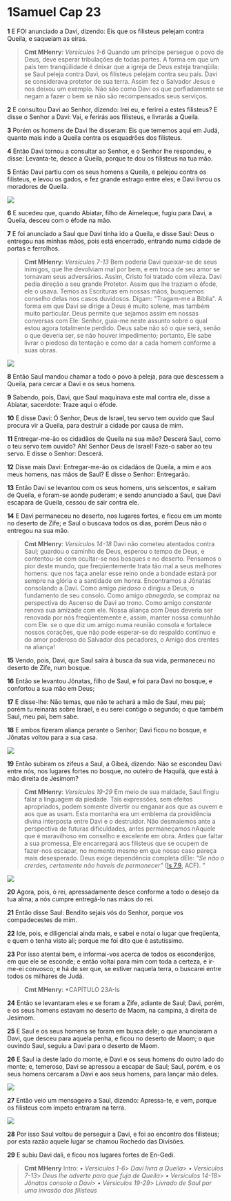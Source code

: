 # 1Samuel Cap 23

**1** 	E FOI anunciado a Davi, dizendo: Eis que os filisteus pelejam contra Queila, e saqueiam as eiras.

> **Cmt MHenry**: *Versículos 1-6* Quando um príncipe persegue o povo de Deus, deve esperar tribulações de todas partes. A forma em que um país tem tranqüilidade é deixar que a igreja de Deus esteja tranqüila: se Saul peleja contra Davi, os filisteus pelejam contra seu país. Davi se considerava protetor de sua terra. Assim fez o Salvador Jesus e nos deixou um exemplo. Não são como Davi os que porfiadamente se negam a fazer o bem se não são recompensados seus serviços.

**2** 	E consultou Davi ao Senhor, dizendo: Irei eu, e ferirei a estes filisteus? E disse o Senhor a Davi: Vai, e ferirás aos filisteus, e livrarás a Queila.

**3** 	Porém os homens de Davi lhe disseram: Eis que tememos aqui em Judá, quanto mais indo a Queila contra os esquadrões dos filisteus.

**4** 	Então Davi tornou a consultar ao Senhor, e o Senhor lhe respondeu, e disse: Levanta-te, desce a Queila, porque te dou os filisteus na tua mão.

**5** 	Então Davi partiu com os seus homens a Queila, e pelejou contra os filisteus, e levou os gados, e fez grande estrago entre eles; e Davi livrou os moradores de Queila.

![](../Images/SweetPublishing/9-23-1.jpg) 

**6** 	E sucedeu que, quando Abiatar, filho de Aimeleque, fugiu para Davi, a Queila, desceu com o éfode na mão.

**7** 	E foi anunciado a Saul que Davi tinha ido a Queila, e disse Saul: Deus o entregou nas minhas mãos, pois está encerrado, entrando numa cidade de portas e ferrolhos.

> **Cmt MHenry**: *Versículos 7-13* Bem poderia Davi queixar-se de seus inimigos, que lhe devolviam mal por bem, e em troca de seu amor se tornavam seus adversários. Assim, Cristo foi tratado com vileza. Davi pedia direção a seu grande Protetor. Assim que lhe traziam o éfode, ele o usava. Temos as Escrituras em nossas mãos, busquemos conselho delas nos casos duvidosos. Digam: "Tragam-me a Bíblia". A forma em que Davi se dirige a Deus é muito solene, mas também muito particular. Deus permite que sejamos assim em nossas conversas com Ele: Senhor, guia-me neste assunto sobre o qual estou agora totalmente perdido. Deus sabe não só o que será, senão o que deveria ser, se não houver impedimento; portanto, Ele sabe livrar o piedoso da tentação e como dar a cada homem conforme a suas obras.

![](../Images/SweetPublishing/9-23-2.jpg) 

**8** 	Então Saul mandou chamar a todo o povo à peleja, para que descessem a Queila, para cercar a Davi e os seus homens.

**9** 	Sabendo, pois, Davi, que Saul maquinava este mal contra ele, disse a Abiatar, sacerdote: Traze aqui o éfode.

**10** 	E disse Davi: Ó Senhor, Deus de Israel, teu servo tem ouvido que Saul procura vir a Queila, para destruir a cidade por causa de mim.

**11** 	Entregar-me-ão os cidadãos de Queila na sua mão? Descerá Saul, como o teu servo tem ouvido? Ah! Senhor Deus de Israel! Faze-o saber ao teu servo. E disse o Senhor: Descerá.

**12** 	Disse mais Davi: Entregar-me-ão os cidadãos de Queila, a mim e aos meus homens, nas mãos de Saul? E disse o Senhor: Entregarão.

**13** 	Então Davi se levantou com os seus homens, uns seiscentos, e saíram de Queila, e foram-se aonde puderam; e sendo anunciado a Saul, que Davi escapara de Queila, cessou de sair contra ele.

**14** 	E Davi permaneceu no deserto, nos lugares fortes, e ficou em um monte no deserto de Zife; e Saul o buscava todos os dias, porém Deus não o entregou na sua mão.

> **Cmt MHenry**: *Versículos 14-18* Davi não cometeu atentados contra Saul; guardou o caminho de Deus, esperou o tempo de Deus, e contentou-se com ocultar-se nos bosques e no deserto. Pensamos o pior deste mundo, que freqüentemente trata tão mal a seus melhores homens: que nos faça anelar esse reino onde a bondade estará por sempre na glória e a santidade em honra. Encontramos a Jônatas consolando a Davi. Como amigo *piedoso* o dirigiu a Deus, o fundamento de seu consolo. Como amigo *abnegado*, se compraz na perspectiva do Ascenso de Davi ao trono. Como amigo *constante* renova sua amizade com ele. Nossa aliança com Deus deveria ser renovada por nós freqüentemente e, assim, manter nossa comunhão com Ele. se o que diz um amigo numa reunião consola e fortalece nossos corações, que não pode esperar-se do respaldo contínuo e do amor poderoso do Salvador dos pecadores, o Amigo dos crentes na aliança!

**15** 	Vendo, pois, Davi, que Saul saíra à busca da sua vida, permaneceu no deserto de Zife, num bosque.

**16** 	Então se levantou Jônatas, filho de Saul, e foi para Davi no bosque, e confortou a sua mão em Deus;

**17** 	E disse-lhe: Não temas, que não te achará a mão de Saul, meu pai; porém tu reinarás sobre Israel, e eu serei contigo o segundo; o que também Saul, meu pai, bem sabe.

**18** 	E ambos fizeram aliança perante o Senhor; Davi ficou no bosque, e Jônatas voltou para a sua casa.

![](../Images/SweetPublishing/9-20-11.jpg) 

**19** 	Então subiram os zifeus a Saul, a Gibeá, dizendo: Não se escondeu Davi entre nós, nos lugares fortes no bosque, no outeiro de Haquilá, que está à mão direita de Jesimom?

> **Cmt MHenry**: *Versículos 19-29* Em meio de sua maldade, Saul fingiu falar a linguagem da piedade. Tais expressões, sem efeitos apropriados, podem somente divertir ou enganar aos que as ouvem e aos que as usam. Esta montanha era um emblema da providência divina interposta entre Davi e o destruidor. Não desmaiemos ante a perspectiva de futuras dificuldades, antes permaneçamos nAquele que é maravilhoso em conselho e excelente em obra. Antes que faltar a sua promessa, Ele encarregará aos filisteus que se ocupem de fazer-nos escapar, no momento mesmo em que nosso caso pareça mais desesperado. Deus exige dependência completa dEle: *"Se não o crerdes, certamente não haveis de permanecer"* ([Is 7.9](../23A-Is/07.md#9), ACF). "

![](../Images/SweetPublishing/9-23-4.jpg) 

**20** 	Agora, pois, ó rei, apressadamente desce conforme a todo o desejo da tua alma; a nós cumpre entregá-lo nas mãos do rei.

**21** 	Então disse Saul: Bendito sejais vós do Senhor, porque vos compadecestes de mim.

**22** 	Ide, pois, e diligenciai ainda mais, e sabei e notai o lugar que freqüenta, e quem o tenha visto ali; porque me foi dito que é astutíssimo.

**23** 	Por isso atentai bem, e informai-vos acerca de todos os esconderijos, em que ele se esconde; e então voltai para mim com toda a certeza, e ir-me-ei convosco; e há de ser que, se estiver naquela terra, o buscarei entre todos os milhares de Judá.

> **Cmt MHenry**: *CAPÍTULO 23A-Is

**24** 	Então se levantaram eles e se foram a Zife, adiante de Saul; Davi, porém, e os seus homens estavam no deserto de Maom, na campina, à direita de Jesimom.

**25** 	E Saul e os seus homens se foram em busca dele; o que anunciaram a Davi, que desceu para aquela penha, e ficou no deserto de Maom; o que ouvindo Saul, seguiu a Davi para o deserto de Maom.

**26** 	E Saul ia deste lado do monte, e Davi e os seus homens do outro lado do monte; e, temeroso, Davi se apressou a escapar de Saul; Saul, porém, e os seus homens cercaram a Davi e aos seus homens, para lançar mão deles.

![](../Images/SweetPublishing/9-23-5.jpg) 

**27** 	Então veio um mensageiro a Saul, dizendo: Apressa-te, e vem, porque os filisteus com ímpeto entraram na terra.

![](../Images/SweetPublishing/9-23-6.jpg) 

**28** 	Por isso Saul voltou de perseguir a Davi, e foi ao encontro dos filisteus; por esta razão aquele lugar se chamou Rochedo das Divisões.

**29** 	E subiu Davi dali, e ficou nos lugares fortes de En-Gedi.


> **Cmt MHenry** Intro: *• Versículos 1-6*> *Davi livra a Queila*> *• Versículos 7-13*> *Deus lhe adverte para que fuja de Queila*> *• Versículos 14-18*> *Jônatas consola a Davi*> *• Versículos 19-29*> *Livrado de Saul por uma invasão dos filisteus*